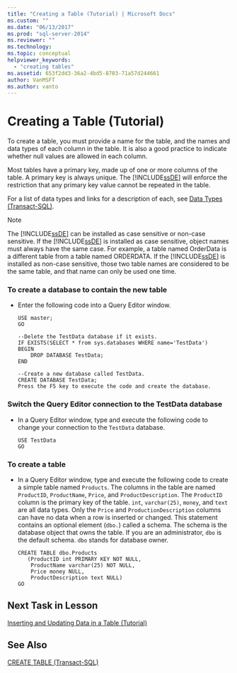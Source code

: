 ```yaml
---
title: "Creating a Table (Tutorial) | Microsoft Docs"
ms.custom: ""
ms.date: "06/13/2017"
ms.prod: "sql-server-2014"
ms.reviewer: ""
ms.technology: 
ms.topic: conceptual
helpviewer_keywords: 
  - "creating tables"
ms.assetid: 653f2dd3-36a2-4bd5-8703-71a57d244661
author: VanMSFT
ms.author: vanto
---
```

# Creating a Table (Tutorial)
  To create a table, you must provide a name for the table, and the names and data types of each column in the table. It is also a good practice to indicate whether null values are allowed in each column.  
  
 Most tables have a primary key, made up of one or more columns of the table. A primary key is always unique. The [!INCLUDE[ssDE](../includes/ssde-md.md)] will enforce the restriction that any primary key value cannot be repeated in the table.  
  
 For a list of data types and links for a description of each, see [Data Types &#40;Transact-SQL&#41;](/sql/t-sql/data-types/data-types-transact-sql).  
  
> [!NOTE]  
>  The [!INCLUDE[ssDE](../includes/ssde-md.md)] can be installed as case sensitive or non-case sensitive. If the [!INCLUDE[ssDE](../includes/ssde-md.md)] is installed as case sensitive, object names must always have the same case. For example, a table named OrderData is a different table from a table named ORDERDATA. If the [!INCLUDE[ssDE](../includes/ssde-md.md)] is installed as non-case sensitive, those two table names are considered to be the same table, and that name can only be used one time.  
  
### To create a database to contain the new table  
  
-   Enter the following code into a Query Editor window.  
  
    ```  
    USE master;  
    GO  
  
    --Delete the TestData database if it exists.  
    IF EXISTS(SELECT * from sys.databases WHERE name='TestData')  
    BEGIN  
        DROP DATABASE TestData;  
    END  
  
    --Create a new database called TestData.  
    CREATE DATABASE TestData;  
    Press the F5 key to execute the code and create the database.  
    ```  
  
### Switch the Query Editor connection to the TestData database  
  
-   In a Query Editor window, type and execute the following code to change your connection to the `TestData` database.  
  
    ```  
    USE TestData  
    GO  
    ```  
  
### To create a table  
  
-   In a Query Editor window, type and execute the following code to create a simple table named `Products`. The columns in the table are named `ProductID`, `ProductName`, `Price`, and `ProductDescription`. The `ProductID` column is the primary key of the table. `int`, `varchar(25)`, `money`, and `text` are all data types. Only the `Price` and `ProductionDescription` columns can have no data when a row is inserted or changed. This statement contains an optional element (`dbo.`) called a schema. The schema is the database object that owns the table. If you are an administrator, `dbo` is the default schema. `dbo` stands for database owner.  
  
    ```  
    CREATE TABLE dbo.Products  
       (ProductID int PRIMARY KEY NOT NULL,  
        ProductName varchar(25) NOT NULL,  
        Price money NULL,  
        ProductDescription text NULL)  
    GO  
    ```  
  
## Next Task in Lesson  
 [Inserting and Updating Data in a Table &#40;Tutorial&#41;](../t-sql/lesson-1-3-inserting-and-updating-data-in-a-table.md)  
  
## See Also  
 [CREATE TABLE &#40;Transact-SQL&#41;](/sql/t-sql/statements/create-table-transact-sql)  
  
  
